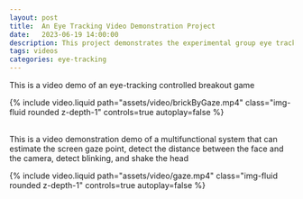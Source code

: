 ```yaml
---
layout: post
title:  An Eye Tracking Video Demonstration Project
date:   2023-06-19 14:00:00
description: This project demonstrates the experimental group eye tracking demo video
tags: videos
categories: eye-tracking
---
```


This is a video demo of an eye-tracking controlled breakout game

<div class="row mt-3">
    <div class="col-sm mt-3 mt-md-0">
        {% include video.liquid path="assets/video/brickByGaze.mp4" class="img-fluid rounded z-depth-1" controls=true autoplay=false %}
    </div>
</div>

<br/>

This is a video demonstration demo of a multifunctional system that can estimate the screen gaze point, detect the distance between the face and the camera, detect blinking, and shake the head

<div class="row mt-3">
    <div class="col-sm mt-3 mt-md-0">
        {% include video.liquid path="assets/video/gaze.mp4" class="img-fluid rounded z-depth-1" controls=true autoplay=false %}
    </div>
</div>
